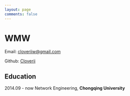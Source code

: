 ```yaml
---
layout: page
comments: false
---
```


# WMW

Email: [cloveriiw@gmail.com](mailto:cloveriiw@gmail.com)

Github: [Cloverii](https://github.com/cloverii)

## Education
2014.09 - now    Network Engineering, **Chongqing University**
